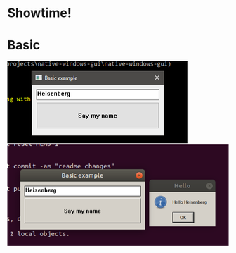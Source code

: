 # Showtime!

# Basic
![basic example windows](windows-basic.png)
![basic example linux](linux-basic.png)